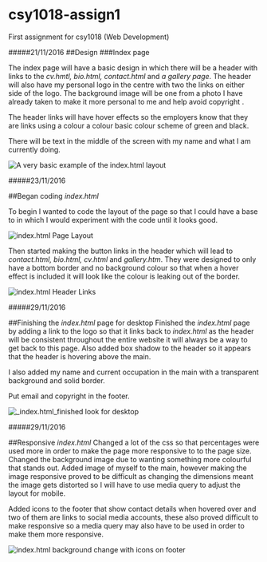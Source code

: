 # csy1018-assign1
First assignment for csy1018 (Web Development)

#####21/11/2016
##Design
###Index page

The index page will have a basic design in which there will be a header with links to the _cv.hmtl, bio.html, contact.html_ and _a gallery page_. The header will also have my personal logo in the centre with two the links on either side of the logo. The background image will be one from a photo I have already taken to make it more personal to me and help avoid copyright .

The header links will have hover effects so the employers know that they are links using a colour a colour basic colour scheme of green and black. 

There will be text in the middle of the screen with my name and what I am currently doing.

![A very basic example of the _index.html_ layout](https://i.gyazo.com/9dbdebda027921a148bbee8494b51bb4.png) 



#####23/11/2016

##Began coding _index.html_

To begin I wanted to code the layout of the page so that I could have a base to in which I would experiment with the code until it looks good.

![_index.html_ Page Layout](https://i.gyazo.com/2067f6e63442b60d44acc6831788ab93.png)

Then started making the button links in the header which will lead to _contact.html, bio.html, cv.html_ and _gallery.htm_. They were designed to only have a  bottom border and no background colour so that when a hover effect is included it will look like the colour is leaking out of the border. 

![_index.html_ Header Links](https://i.gyazo.com/2f93ec8f82bc1c2dba768984523c7763.jpg)



#####29/11/2016

##Finishing the _index.html_ page for desktop
Finished the _index.html_ page by adding a link to the logo so that it links back to _index.html_ as the header will be consistent throughout the entire website it will always be a way to get back to this page. Also added box shadow to the header so it appears that the header is hovering above the main. 

I also added my name and current occupation in the main with a transparent background and solid border.

Put email and copyright in the footer.

![_index.html_finished look for desktop](https://i.gyazo.com/2d379ab91af54c54e435145ccb8e4d99.jpg)


#####29/11/2016

##Responsive _index.html_
Changed a lot of the css so that percentages were used more in order to make the page more responsive to to the page size. Changed the background image due to wanting something more colourful that stands out.
Added image of myself to the main, however making the image responsive proved to be difficult as changing the dimensions meant the image gets distorted so I will have to use media query to adjust the layout for mobile.

Added icons to the footer that show contact details when hovered over and two of them are links to social media accounts, these also proved difficult to make responsive so a media query may also have to be used in order to make them more responsive.

![_index.html_ background change with icons on footer](https://i.gyazo.com/e4d72521d628d14f8ca71fcfd8fec3bd.jpg)
